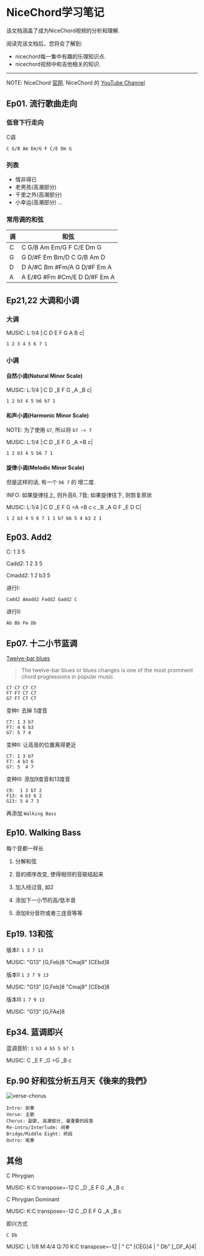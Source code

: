 NiceChord学习笔记
=================

该文档涵盖了成为NiceChord视频的分析和理解.

阅读完该文档后，您将会了解到:

* nicechord每一集中有趣的乐理知识点.
* nicechord视频中和吉他相关的知识.

--------------------------------------------------------------------------------

NOTE: NiceChord [官网](http://nicechord.com/). NiceChord 的 [YouTube Channel](https://www.youtube.com/channel/UCVXstWyJeO6No3jYELxYrjg)

Ep01. 流行歌曲走向
------------------
### 低音下行走向
C调

```
C G/B Am Em/G F C/E Dm G
```

### 列表
- 情非得已
- 老男孩(高潮部分)
- 千里之外(高潮部分)
- 小幸运(高潮部分)
...

### 常用调的和弦
| 调       | 和弦  |
| -------- | ----- |
| C        | C G/B  Am  Em/G  F C/E  Dm G  |
| G        | G D/#F Em  Bm/D  C G/B  Am D  |
| D        | D A/#C Bm  #Fm/A G D/#F Em A |
| A        | A E/#G #Fm #Cm/E D D/#F Em A |

Ep21,22 大调和小调
------------------
### 大调
MUSIC:
L:1/4
|:C D E F G A B c|

```
1 2 3 4 5 6 7 1
```

### 小调
#### 自然小调(Natural Minor Scale)
MUSIC:
L:1/4
|:C D _E F G _A _B c|

```
1 2 b3 4 5 b6 b7 1
```

#### 和声小调(Harmonic Minor Scale)
NOTE: 为了使用 `G7`, 所以将 `b7 -> 7`

MUSIC:
L:1/4
|:C D _E F G _A =B c|

```
1 2 b3 4 5 b6 7 1
```

#### 旋律小调(Melodic Minor Scale)
但是这样的话, 有一个 `b6 7` 的 增二度.

INFO: 如果旋律往上, 则升高6, 7音; 如果旋律往下, 则恢复原状

MUSIC:
L:1/4
|:C D _E F G =A =B c c _B _A G F _E D C|

```
1 2 b3 4 5 6 7 1 1 b7 b6 5 4 b3 2 1
```

Ep03. Add2
---------
C: 1 3 5

Cadd2: 1 2 3 5

Cmadd2: 1 2 b3 5

进行I:

```
Cadd2 Amadd2 Fadd2 Gadd2 C
```

进行II:

```
Ab Bb Fm Db
```

Ep07. 十二小节蓝调
------------------
[Twelve-bar blues](https://en.wikipedia.org/wiki/Twelve-bar_blues)

> The twelve-bar blues or blues changes is one of the most prominent chord progressions in popular music.

```
C7 C7 C7 C7
F7 F7 C7 C7
G7 F7 C7 C7
```

变种I: 去掉 5度音

```
C7: 1 3 b7
F7: 4 6 b3
G7: 5 7 4
```

变种II: 让高音的位置离得更近

```
C7: 1 3 b7
F7: 4 b3 6
G7: 5  4 7
```

变种III: 添加9度音和13度音

```
C9:  1 3 b7 2
F13: 4 b3 6 2
G13: 5 4 7 3
```

再添加 `Walking Bass`

Ep10. Walking Bass
------------------
每个音都一样长

1. 分解和弦

2. 音的顺序改变, 使得相邻的音联结起来

3. 加入经过音, 如2

4. 添加下一小节的高/低半音

5. 添加8分音符或者三连音等等

Ep19. 13和弦
-----------
版本I: `1 3 7 13`

MUSIC: "G13" [G,Feb]8 "Cmaj9" [CEbd]8

版本II `1 3 7 9 13`

MUSIC: "G13" [G,Feb]8 "Cmaj9" [CEbd]8

版本III `1 7 9 13`

MUSIC: "G13" [G,FAe]8

Ep34. 蓝调即兴
-------------
蓝调音阶: `1 b3 4 b5 5 b7 1`

MUSIC:
C _E F _G =G _B c

Ep.90 好和弦分析五月天《後來的我們》
-----------------------------------
![verse-chorus](images/verse-chorus.jpeg)

```
Intro: 前奏
Verse: 主歌
Chorus: 副歌, 高潮部分, 最重要的段落
Re-intro/Interlude: 间奏
Bridge/Middle Eight: 桥段
Outro: 尾奏
```

其他
----
C Phrygian

MUSIC:
K:C transpose=-12
C _D _E F G _A _B c

C Phrygian Dominant

MUSIC:
K:C transpose=-12
C _D E F G _A _B c

即兴方式

`C Db`

MUSIC:
L:1/8
M:4/4
Q:70
K:C transpose=-12
| " C" [CEG]4 | " Db" [_DF_A]4|
